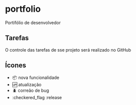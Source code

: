 # portfolio

Portifólio de desenvolvedor

## Tarefas

O controle das tarefas de sse projeto será realizado no GitHub

## Ícones

- :package: nova funcionalidade
- :up: atualização
- :beetle: correão de bug
- :checkered_flag :release

